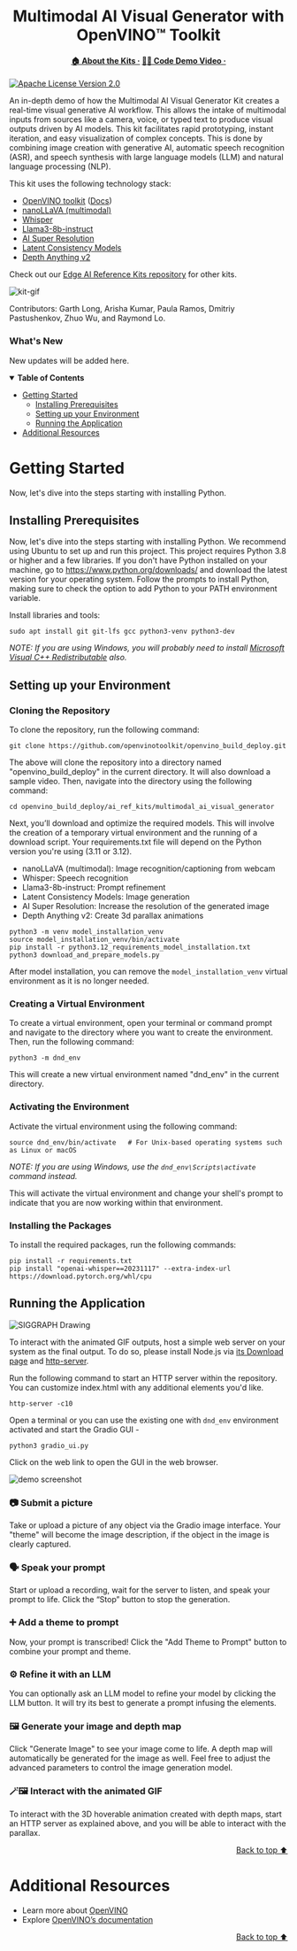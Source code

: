 <div id="top" align="center">
  <h1>Multimodal AI Visual Generator with OpenVINO™ Toolkit</h1>
  <h4>
    <a href="https://www.intel.com/content/www/us/en/developer/topic-technology/edge-5g/open-potential.html">🏠&nbsp;About&nbsp;the&nbsp;Kits&nbsp;·</a>
    <a href="https://www.youtube.com/watch?v=kn1jZ2nLFMY">👨‍💻&nbsp;Code&nbsp;Demo&nbsp;Video&nbsp;·</a>
  </h4>
</div>

[![Apache License Version 2.0](https://img.shields.io/badge/license-Apache_2.0-green.svg)](https://github.com/openvinotoolkit/openvino_build_deploy/blob/master/LICENSE.txt)

An in-depth demo of how the Multimodal AI Visual Generator Kit creates a real-time visual generative AI workflow. This allows the intake of multimodal inputs from sources like a camera, voice, or typed text to produce visual outputs driven by AI models. This kit facilitates rapid prototyping, instant iteration, and easy visualization of complex concepts. This is done by combining image creation with generative AI, automatic speech recognition (ASR), and speech synthesis with large language models (LLM) and natural language processing (NLP).


This kit uses the following technology stack:
- [OpenVINO toolkit](https://www.intel.com/content/www/us/en/developer/tools/openvino-toolkit/overview.html) ([Docs](https://docs.openvino.ai/))
- [nanoLLaVA (multimodal)](https://huggingface.co/qnguyen3/nanoLLaVA)
- [Whisper](https://github.com/openai/whisper)
- [Llama3-8b-instruct](https://huggingface.co/meta-llama/Meta-Llama-3-8B-Instruct)
- [AI Super Resolution](https://arxiv.org/abs/1807.06779)
- [Latent Consistency Models](https://arxiv.org/abs/2310.04378)
- [Depth Anything v2](https://github.com/DepthAnything/Depth-Anything-V2)

Check out our [Edge AI Reference Kits repository](/) for other kits.

![kit-gif](https://github.com/user-attachments/assets/f113a126-4b44-4488-be4e-e4bf52a6cebc)

Contributors: Garth Long, Arisha Kumar, Paula Ramos, Dmitriy Pastushenkov, Zhuo Wu, and Raymond Lo.

### What's New

New updates will be added here.

<details open><summary><b>Table of Contents</b></summary>
  
- [Getting Started](#getting-started)
  - [Installing Prerequisites](#installing-prerequisites)
  - [Setting up your Environment](#setting-up-your-environment)
  - [Running the Application](#running-the-application)
- [Additional Resources](#additional-resources)

</details>

# Getting Started
Now, let's dive into the steps starting with installing Python. 

## Installing Prerequisites

Now, let's dive into the steps starting with installing Python. We recommend using Ubuntu to set up and run this project. This project requires Python 3.8 or higher and a few libraries. If you don't have Python installed on your machine, go to https://www.python.org/downloads/ and download the latest version for your operating system. Follow the prompts to install Python, making sure to check the option to add Python to your PATH environment variable.

Install libraries and tools:

```shell
sudo apt install git git-lfs gcc python3-venv python3-dev
```

_NOTE: If you are using Windows, you will probably need to install [Microsoft Visual C++ Redistributable](https://aka.ms/vs/16/release/vc_redist.x64.exe) also._

## Setting up your Environment
### Cloning the Repository

To clone the repository, run the following command:

```shell
git clone https://github.com/openvinotoolkit/openvino_build_deploy.git
```

The above will clone the repository into a directory named "openvino_build_deploy" in the current directory. It will also download a sample video. Then, navigate into the directory using the following command:

```shell
cd openvino_build_deploy/ai_ref_kits/multimodal_ai_visual_generator
```

Next, you’ll download and optimize the required models. This will involve the creation of a temporary virtual environment and the running of a download script. Your requirements.txt file will depend on the Python version you're using (3.11 or 3.12).

- nanoLLaVA (multimodal): Image recognition/captioning from webcam 
- Whisper: Speech recognition
- Llama3-8b-instruct: Prompt refinement
- Latent Consistency Models: Image generation
- AI Super Resolution: Increase the resolution of the generated image
- Depth Anything v2: Create 3d parallax animations
    
```shell
python3 -m venv model_installation_venv
source model_installation_venv/bin/activate
pip install -r python3.12_requirements_model_installation.txt
python3 download_and_prepare_models.py
``` 
After model installation, you can remove the `model_installation_venv` virtual environment as it is no longer needed.

### Creating a Virtual Environment

To create a virtual environment, open your terminal or command prompt and navigate to the directory where you want to create the environment. Then, run the following command:

```shell
python3 -m dnd_env
```
This will create a new virtual environment named "dnd_env" in the current directory.

### Activating the Environment

Activate the virtual environment using the following command:

```shell
source dnd_env/bin/activate   # For Unix-based operating systems such as Linux or macOS
```

_NOTE: If you are using Windows, use the `dnd_env\Scripts\activate` command instead._

This will activate the virtual environment and change your shell's prompt to indicate that you are now working within that environment.

### Installing the Packages

To install the required packages, run the following commands:

```shell
pip install -r requirements.txt 
pip install "openai-whisper==20231117" --extra-index-url https://download.pytorch.org/whl/cpu
``` 

## Running the Application
![SIGGRAPH Drawing](https://github.com/user-attachments/assets/3ce58b50-4ee9-4dae-aeb6-0af5368a3ddd)

To interact with the animated GIF outputs, host a simple web server on your system as the final output. To do so, please install Node.js via [its Download page](https://nodejs.org/en/download/package-manager) and [http-server](https://www.npmjs.com/package/http-server).

Run the following command to start an HTTP server within the repository. You can customize index.html with any additional elements you'd like.

```shell
http-server -c10
``` 

Open a terminal or you can use the existing one with `dnd_env` environment activated and start the Gradio GUI - <br>

```shell
python3 gradio_ui.py 
```

Click on the web link to open the GUI in the web browser.

![demo screenshot](https://github.com/user-attachments/assets/ddfea7f0-3f1d-4d1c-b356-3bc959a23837)

### 📷 Submit a picture
Take or upload a picture of any object via the Gradio image interface. Your "theme" will become the image description, if the object in the image is clearly captured.

### 🗣 Speak your prompt
Start or upload a recording, wait for the server to listen, and speak your prompt to life. Click the “Stop” button to stop the generation.

### ➕ Add a theme to prompt
Now, your prompt is transcribed! Click the "Add Theme to Prompt" button to combine your prompt and theme.

### ⚙️ Refine it with an LLM
You can optionally ask an LLM model to refine your model by clicking the LLM button. It will try its best to generate a prompt infusing the elements.

### 🖼️ Generate your image and depth map
Click "Generate Image" to see your image come to life. A depth map will automatically be generated for the image as well. Feel free to adjust the advanced parameters to control the image generation model.

### 🪄🖼️ Interact with the animated GIF
To interact with the 3D hoverable animation created with depth maps, start an HTTP server as explained above, and you will be able to interact with the parallax.

<p align="right"><a href="#top">Back to top ⬆️</a></p>

# Additional Resources
- Learn more about [OpenVINO](https://www.intel.com/content/www/us/en/developer/tools/openvino-toolkit/overview.html)
- Explore [OpenVINO’s documentation](https://docs.openvino.ai/2023.0/home.html)

<p align="right"><a href="#top">Back to top ⬆️</a></p>
